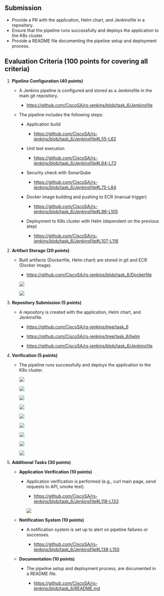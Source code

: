 ## Submission

- Provide a PR with the application, Helm chart, and Jenkinsfile in a repository.
- Ensure that the pipeline runs successfully and deploys the application to the K8s cluster.
- Provide a README file documenting the pipeline setup and deployment process.

## Evaluation Criteria (100 points for covering all criteria)

1. **Pipeline Configuration (40 points)**

   - A Jenkins pipeline is configured and stored as a Jenkinsfile in the main git repository.

     - https://github.com/CiscoSA/rs-jenkins/blob/task_6/Jenkinsfile

   - The pipeline includes the following steps:
     - Application build

       - https://github.com/CiscoSA/rs-jenkins/blob/task_6/Jenkinsfile#L55-L62

     - Unit test execution

       - https://github.com/CiscoSA/rs-jenkins/blob/task_6/Jenkinsfile#L64-L73

     - Security check with SonarQube

       - https://github.com/CiscoSA/rs-jenkins/blob/task_6/Jenkinsfile#L75-L84

     - Docker image building and pushing to ECR (manual trigger)

       - https://github.com/CiscoSA/rs-jenkins/blob/task_6/Jenkinsfile#L86-L105

     - Deployment to K8s cluster with Helm (dependent on the previous step)
     
       - https://github.com/CiscoSA/rs-jenkins/blob/task_6/Jenkinsfile#L107-L116

2. **Artifact Storage (20 points)**

   - Built artifacts (Dockerfile, Helm chart) are stored in git and ECR (Docker image).

     - https://github.com/CiscoSA/rs-jenkins/blob/task_6/Dockerfile

     ![](Screenshots/ecr1.png)

     ![](Screenshots/ecr2.png)

3. **Repository Submission (5 points)**

   - A repository is created with the application, Helm chart, and Jenkinsfile.

     - https://github.com/CiscoSA/rs-jenkins/tree/task_6

     - https://github.com/CiscoSA/rs-jenkins/tree/task_6/helm

     - https://github.com/CiscoSA/rs-jenkins/blob/task_6/Jenkinsfile

4. **Verification (5 points)**

   - The pipeline runs successfully and deploys the application to the K8s cluster.

     ![](Screenshots/jenkins1.png)

     ![](Screenshots/jenkins2.png)

     ![](Screenshots/jenkins3.png)

     ![](Screenshots/jenkins4.png)

     ![](Screenshots/jenkins5.png)

     ![](Screenshots/jenkins6.png)

     ![](Screenshots/jenkins7.png)

     ![](Screenshots/ec2.png)

     ![](Screenshots/app.png)

5. **Additional Tasks (30 points)**
   - **Application Verification (10 points)**
     - Application verification is performed (e.g., curl main page, send requests to API, smoke test).

       - https://github.com/CiscoSA/rs-jenkins/blob/task_6/Jenkinsfile#L118-L133

       ![](Screenshots/jenkins8.png)

   - **Notification System (10 points)**
     - A notification system is set up to alert on pipeline failures or successes.

       - https://github.com/CiscoSA/rs-jenkins/blob/task_6/Jenkinsfile#L138-L150

   - **Documentation (10 points)**
     - The pipeline setup and deployment process, are documented in a README file.

       - https://github.com/CiscoSA/rs-jenkins/blob/task_6/README.md
       